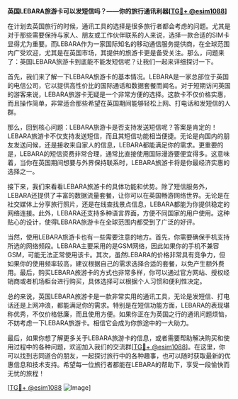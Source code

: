 **英国LEBARA旅游卡可以发短信吗？——你的旅行通讯利器[[TG💪+ @esim1088](https://t.me/s/esim1088)]**

在计划去英国旅行的时候，通讯工具的选择是很多旅行者都会考虑的问题。尤其是对于那些需要保持与家人、朋友或工作伙伴联系的人来说，选择一款合适的SIM卡显得尤为重要。而LEBARA作为一家国际知名的移动通信服务提供商，在全球范围内广受欢迎，尤其是在英国市场，其提供的旅游卡更是备受关注。那么，问题来了：英国LEBARA旅游卡到底能不能发短信呢？让我们一起来详细探讨一下。

首先，我们来了解一下LEBARA旅游卡的基本情况。LEBARA是一家总部位于英国的电信公司，它以提供高性价比的国际通话和数据套餐而闻名。对于短期访问英国的游客来说，LEBARA旅游卡无疑是一个非常方便的选择。这款卡不仅价格实惠，而且操作简单，非常适合那些希望在英国期间能够轻松上网、打电话和发短信的人群。

那么，回到核心问题：LEBARA旅游卡是否支持发送短信呢？答案是肯定的！LEBARA旅游卡不仅支持发送短信，而且其短信功能相当便捷。无论是向国内的朋友发送问候，还是接收来自家人的信息，LEBARA都能满足你的需求。更重要的是，LEBARA的短信资费非常合理，通常比直接使用国际漫游要便宜得多。这意味着，当你在英国期间想要与外界保持联系时，LEBARA旅游卡将是你最经济实惠的选择之一。

接下来，我们来看看LEBARA旅游卡的具体功能和优势。除了短信服务外，LEBARA还提供了丰富的数据流量套餐，让你可以在英国畅游网络世界。无论是在社交媒体上分享旅行照片，还是在线查找景点信息，LEBARA都能为你提供稳定的网络连接。此外，LEBARA还支持多种语言界面，方便不同国家的用户使用。这种贴心的设计，使得LEBARA旅游卡在全球范围内都受到了广泛的好评。

当然，使用LEBARA旅游卡也有一些需要注意的地方。首先，你需要确保手机支持所选的网络频段。LEBARA主要采用的是GSM网络，因此如果你的手机不兼容GSM，可能无法正常使用该卡。其次，虽然LEBARA的价格非常具有竞争力，但如果你的使用频率较高，建议根据自己的需求选择合适的套餐，以免产生额外费用。最后，购买LEBARA旅游卡的方式也非常多样，你可以通过官方网站、授权经销商或者机场柜台进行购买，具体选择可以根据个人习惯和便利性决定。

总的来说，英国LEBARA旅游卡是一款非常实用的通讯工具，无论是发短信、打电话还是上网冲浪，都能满足你的需求。特别是在短信功能方面，LEBARA的表现堪称优秀，不仅价格低廉，而且使用方便。如果你正在为英国之行的通讯问题烦恼，不妨考虑一下LEBARA旅游卡。相信它会成为你旅途中的一大助力。

最后，如果你想了解更多关于LEBARA旅游卡的信息，或者需要帮助解决购买和使用过程中的各种问题，欢迎加入我们的交流群[[TG💪+ @esim1088](https://t.me/s/esim1088)]。在这里，你可以找到志同道合的朋友，一起探讨旅行中的各种趣事，也可以随时获取最新的优惠信息和技术支持。希望每一位旅行者都能在LEBARA的帮助下，享受一段愉快而无忧的旅程！

[[TG💪+ @esim1088](https://t.me/s/esim1088) ![Image](https://i.postimg.cc/4NQfJmqS/Snipaste-2025-05-13-00-14-12.png)]